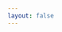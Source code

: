 ```yaml
---
layout: false
---
```


<script setup>
  import Quick from './QuickTableSelect'

</script>

<ClientOnly>
  <div class="wk-demo">
    <Quick />
  </div>
</ClientOnly>
